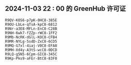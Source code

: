 ## 2024-11-03 22 : 00 的 GreenHub 许可证
```
R9QV-KOS6-p7pK-0HC8-385E
R9OU-LbLe-qTsA-kpC8-6812
R9Nr-a3E8-MFLn-EnC8-C28B
R9NH-6wk7-fZZp-rWC8-1FF2
R9Mb-NcRK-dGlL-KOC8-CFB4
R9MR-NYLg-5sdD-ZxC8-6CD5
R9MQ-G7xl-4iaj-V0C8-EFA8
R9MH-Xd4y-A3tS-wcC8-0DCD
R9LQ-g5N5-6Cpm-GIC8-345C
R9Kp-Pks9-aFEr-BtC8-83F0
```
